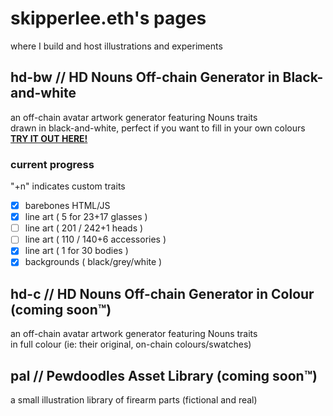 # skipperlee.eth's pages
where I build and host illustrations and experiments <br>
## hd-bw // HD Nouns Off-chain Generator in Black-and-white
an off-chain avatar artwork generator featuring Nouns traits <br>
drawn in black-and-white, perfect if you want to fill in your own colours <br>
[**TRY IT OUT HERE!**](https://skipperlee-eth.github.io/hd-bw/index.html) <br>
### current progress
"+n" indicates custom traits
- [x] barebones HTML/JS
- [x] line art ( 5 for 23+17 glasses )
- [ ] line art ( 201 / 242+1 heads )
- [ ] line art ( 110 / 140+6 accessories )
- [x] line art ( 1 for 30 bodies )
- [x] backgrounds ( black/grey/white )
## hd-c // HD Nouns Off-chain Generator in Colour (coming soon&#8482;)
an off-chain avatar artwork generator featuring Nouns traits <br>
in full colour (ie: their original, on-chain colours/swatches) <br>
## pal // Pewdoodles Asset Library (coming soon&#8482;)
a small illustration library of firearm parts (fictional and real) <br>
